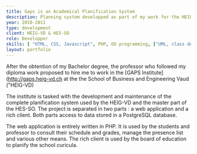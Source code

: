 ```yaml
---
title: Gaps is an Academical Planification System
description: Planning system developped as part of my work for the HEIG-VD.
year: 2010-2011
type: development
client: HEIG-VD & HES-SO
role: Developper
skills: [ "HTML, CSS, Javascript", PHP, OO programming, ["UML, class design"], Java, C#, PostgreSQL ]
layout: portfolio
---
```

After the obtention of my Bachelor degree, the professor who followed my diploma work proposed to hire me to work in the [GAPS Institute](http://gaps.heig-vd.ch at the the School of Business and Engineering Vaud ("HEIG-VD)

The institute is tasked with the development and maintenance of the complete planification system used by the HEIG-VD and the master part of the HES-SO. The project is separated in two parts : a web application and a rich client. Both parts access to data stored in a PostgreSQL database.

The web application is entirely written in PHP. It is used by the students and professor to consult their schedule and grades, manage the presence list and various other means. The rich client is used by the board of education to planify the school curicula.



